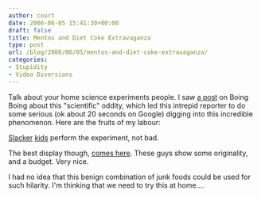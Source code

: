 ```yaml
---
author: court
date: 2006-06-05 15:41:30+00:00
draft: false
title: Mentos and Diet Coke Extravaganza
type: post
url: /blog/2006/06/05/mentos-and-diet-coke-extravaganza/
categories:
- Stupidity
- Video Diversions
---
```


Talk about your home science experiments people.  I saw [a post](http://www.boingboing.net/2006/04/08/diet_coke_mentos_rap.html) on Boing Boing about this "scientific" oddity, which led this intrepid reporter to do some serious (ok about 20 seconds on Google) digging into this incredible phenomenon.  Here are the fruits of my labour:

[Slacker](http://www.youtube.com/watch?v=n9HTiXQaR_o) [kids](http://www.youtube.com/watch?v=1QbNAtwWjZE) perform the experiment, not bad.

The best display though, [comes here](http://eepybird.com/dcm1.html).  These guys show some originality, and a budget.  Very nice.  

I had no idea that this benign combination of junk foods could be used for such hilarity.  I'm thinking that we need to try this at home....

